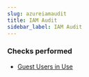 ```yaml
---
slug: azureiamaudit
title: IAM Audit
sidebar_label: IAM Audit
---
```


### Checks performed
- [Guest Users in Use](azureiamaudit/rules/azure_audit_iam_guest_users_in_use) 
